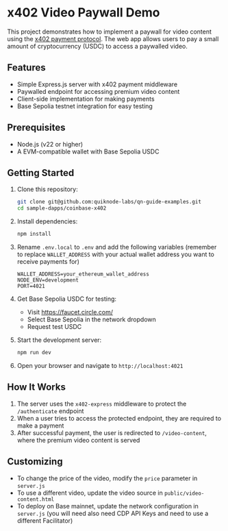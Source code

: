# x402 Video Paywall Demo

This project demonstrates how to implement a paywall for video content using the [x402 payment protocol](https://www.x402.org/). The web app allows users to pay a small amount of cryptocurrency (USDC) to access a paywalled video.

## Features

- Simple Express.js server with x402 payment middleware
- Paywalled endpoint for accessing premium video content
- Client-side implementation for making payments
- Base Sepolia testnet integration for easy testing

## Prerequisites

- Node.js (v22 or higher)
- A EVM-compatible wallet with Base Sepolia USDC

## Getting Started

1. Clone this repository:

   ```bash
   git clone git@github.com:quiknode-labs/qn-guide-examples.git
   cd sample-dapps/coinbase-x402
   ```

2. Install dependencies:
   ```bash
   npm install
   ```

3. Rename `.env.local` to `.env` and add the following variables (remember to replace `WALLET_ADDRESS` with your actual wallet address you want to receive payments for)

   ```
   WALLET_ADDRESS=your_ethereum_wallet_address
   NODE_ENV=development
   PORT=4021
   ```

4. Get Base Sepolia USDC for testing:
   - Visit https://faucet.circle.com/
   - Select Base Sepolia in the network dropdown
   - Request test USDC

5. Start the development server:
   ```bash
   npm run dev
   ```

6. Open your browser and navigate to `http://localhost:4021`

## How It Works

1. The server uses the `x402-express` middleware to protect the `/authenticate` endpoint
2. When a user tries to access the protected endpoint, they are required to make a payment
3. After successful payment, the user is redirected to `/video-content`, where the premium video content is served

## Customizing

- To change the price of the video, modify the `price` parameter in `server.js`
- To use a different video, update the video source in `public/video-content.html`
- To deploy on Base mainnet, update the network configuration in `server.js` (you will need also need CDP API Keys and need to use a different Facilitator)
